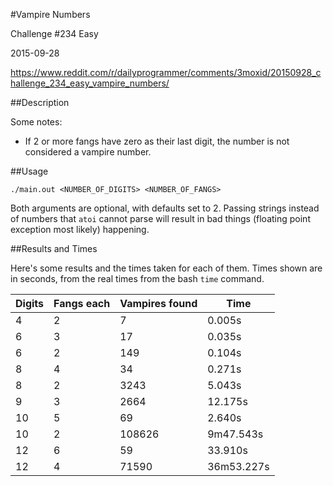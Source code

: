 #Vampire Numbers

Challenge #234 Easy

2015-09-28

https://www.reddit.com/r/dailyprogrammer/comments/3moxid/20150928_challenge_234_easy_vampire_numbers/

##Description

Some notes:

- If 2 or more fangs have zero as their last digit, the number is not considered a vampire number.

##Usage

    ./main.out <NUMBER_OF_DIGITS> <NUMBER_OF_FANGS>

Both arguments are optional, with defaults set to 2. Passing strings instead of numbers that `atoi` cannot parse will result in bad things (floating point exception most likely) happening.

##Results and Times

Here's some results and the times taken for each of them. Times shown are in seconds, from the real times from the bash `time` command.

Digits | Fangs each | Vampires found | Time
-------|------------|----------------|------
4|2|7|0.005s
6|3|17|0.035s
6|2|149|0.104s
8|4|34|0.271s
8|2|3243|5.043s
9|3|2664|12.175s
10|5|69|2.640s
10|2|108626|9m47.543s
12|6|59|33.910s
12|4|71590|36m53.227s
